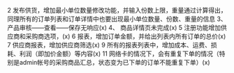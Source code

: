 2	发布供货，增加最小单位数量修改功能，并输入份数上限，重量通过计算得出，同理所有的订单列表和订单详情中也要出现最小单位数量、份数、重量的信息
3、	产品审核——查看——保存无响应(x)
4、	商品详情页未完成(x)
5	注册功能增加供应商和采购商选项，(x)
6	报表，增加订单金额，并给出列表内所有订单的总价(x)
7	供应商报表，增加供应商筛选(x)
9	所有的报表列表中，增加成本、运费、损耗、利润（即加价金额）等内容(x)
11	网络卡的情况下，会有重复下单的情况（特别是admin帐号的采购商品汇总，状态变为已下单的订单不能重复下单）(x)